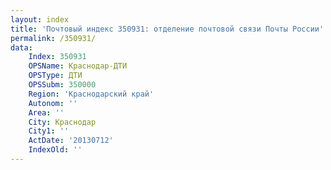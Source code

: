 ```yaml
---
layout: index
title: 'Почтовый индекс 350931: отделение почтовой связи Почты России'
permalink: /350931/
data:
    Index: 350931
    OPSName: Краснодар-ДТИ
    OPSType: ДТИ
    OPSSubm: 350000
    Region: 'Краснодарский край'
    Autonom: ''
    Area: ''
    City: Краснодар
    City1: ''
    ActDate: '20130712'
    IndexOld: ''
---
```

